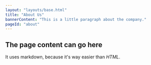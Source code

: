 ```yaml
---
layout: "layouts/base.html"
title: "About Us"
bannerContent: "This is a little paragraph about the company."
pageId: "about"
---
```

## The page content can go here

It uses markdown, because it's way easier than *HTML*.